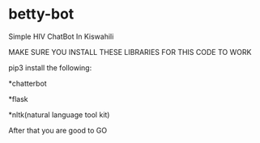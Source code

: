 # betty-bot
Simple HIV ChatBot In Kiswahili

MAKE SURE YOU INSTALL THESE LIBRARIES FOR THIS CODE TO WORK


pip3 install the following:

*chatterbot

*flask

*nltk(natural language tool kit)


After that you are good to GO
